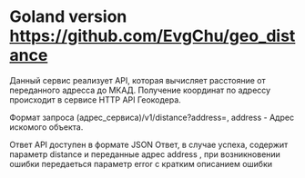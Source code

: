 # Goland version https://github.com/EvgChu/geo_distance

Данный сервис реализует API, которая вычисляет расстояние от переданного адресса до МКАД. Получение координат по адрессу происходит в сервисе HTTP API Геокодера.

Формат запроса
(адрес_сервиса)/v1/distance?address=<string>, address - Адрес искомого объекта.

Ответ API доступен в формате JSON
Ответ, в случае успеха, содержит параметр distance и переданные адрес address , при возникновении ошибки передаеться параметр error с кратким описанием ошибки
